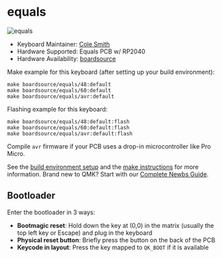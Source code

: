 # equals

![equals](https://i.imgur.com/c3adFqsh.jpeg)

* Keyboard Maintainer: [Cole Smith](https://github.com/boardsource)
* Hardware Supported: Equals PCB w/ RP2040
* Hardware Availability: [boardsource](https://boardsource.xyz)

Make example for this keyboard (after setting up your build environment):

    make boardsource/equals/48:default
    make boardsource/equals/60:default
    make boardsource/equals/avr:default
    
Flashing example for this keyboard:

    make boardsource/equals/48:default:flash
    make boardsource/equals/60:default:flash
    make boardsource/equals/avr:default:flash
    
Compile `avr` firmware if your PCB uses a drop-in microcontroller like Pro Micro.


See the [build environment setup](https://docs.qmk.fm/#/getting_started_build_tools) and the [make instructions](https://docs.qmk.fm/#/getting_started_make_guide) for more information. Brand new to QMK? Start with our [Complete Newbs Guide](https://docs.qmk.fm/#/newbs).


## Bootloader

Enter the bootloader in 3 ways:

* **Bootmagic reset**: Hold down the key at (0,0) in the matrix (usually the top left key or Escape) and plug in the keyboard
* **Physical reset button**: Briefly press the button on the back of the PCB
* **Keycode in layout**: Press the key mapped to `QK_BOOT` if it is available

